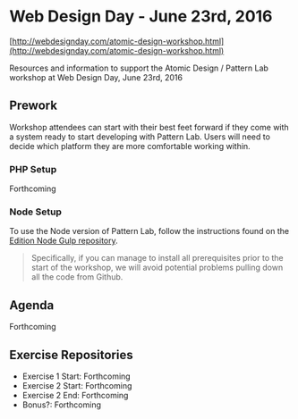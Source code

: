 # Web Design Day - June 23rd, 2016

[http://webdesignday.com/atomic-design-workshop.html](http://webdesignday.com/atomic-design-workshop.html)

Resources and information to support the Atomic Design / Pattern Lab workshop at Web Design Day, June 23rd, 2016

## Prework

Workshop attendees can start with their best feet forward if they come with a system ready to start developing with Pattern Lab. Users will need to decide which platform they are more comfortable working within.

### PHP Setup

Forthcoming

### Node Setup

To use the Node version of Pattern Lab, follow the instructions found on the  [Edition Node Gulp repository](https://github.com/pattern-lab/edition-node-gulp).

> Specifically, if you can manage to install all prerequisites prior to the start of the workshop, we will avoid potential problems pulling down all the code from Github.

## Agenda

Forthcoming

## Exercise Repositories

* Exercise 1 Start: Forthcoming
* Exercise 2 Start: Forthcoming
* Exercise 2 End: Forthcoming
* Bonus?: Forthcoming
